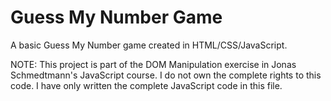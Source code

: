 # Guess My Number Game

A basic Guess My Number game created in HTML/CSS/JavaScript. 

NOTE: This project is part of the DOM Manipulation exercise in Jonas Schmedtmann's JavaScript course. I do not own the complete rights to this code. I have only written the complete JavaScript code in this file.
 
